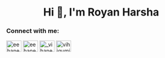 <h1 align="center">Hi 👋, I'm Royan Harsha</h1>


<h3 align="left">Connect with me:</h3>
<p align="left">
<a href="https://linkedin.com/in/eehanee hettiarachchi" target="blank"><img align="center" src="https://raw.githubusercontent.com/rahuldkjain/github-profile-readme-generator/master/src/images/icons/Social/linked-in-alt.svg" alt="eehanee hettiarachchi" height="30" width="40" /></a>
<a href="https://fb.com/eehanee hettiarachchi" target="blank"><img align="center" src="https://raw.githubusercontent.com/rahuldkjain/github-profile-readme-generator/master/src/images/icons/Social/facebook.svg" alt="eehanee hettiarachchi" height="30" width="40" /></a>
<a href="https://instagram.com/_vihanee_" target="blank"><img align="center" src="https://raw.githubusercontent.com/rahuldkjain/github-profile-readme-generator/master/src/images/icons/Social/instagram.svg" alt="_vihanee_" height="30" width="40" /></a>
<a href="https://www.hackerrank.com/vihigumie_hetti1" target="blank"><img align="center" src="https://raw.githubusercontent.com/rahuldkjain/github-profile-readme-generator/master/src/images/icons/Social/hackerrank.svg" alt="vihigumie_hetti1" height="30" width="40" /></a>
</p>

<!--
**CHUKzi/CHUKzi** is a ✨ _special_ ✨ repository because its `README.md` (this file) appears on your GitHub profile.

Here are some ideas to get you started:

- 🔭 I’m currently working on ...
- 🌱 I’m currently learning ...
- 👯 I’m looking to collaborate on ...
- 🤔 I’m looking for help with ...
- 💬 Ask me about ...
- 📫 How to reach me: ...
- 😄 Pronouns: ...
- ⚡ Fun fact: ...
-->
